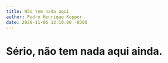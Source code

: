 ```yaml
---
title: Não tem nada aqui
author: Pedro Henrique Kopper
date: 2020-11-06 12:10:00 -0300
---
```


# Sério, não tem nada aqui ainda.
